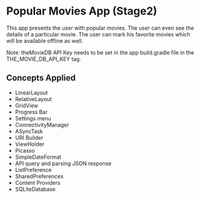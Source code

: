 # Popular Movies App (Stage2)

This app presents the user with popular movies. The user can even see the details of a particular movie.
The user can mark his favorite movies which will be available offline as well.

Note: theMovieDB API Key needs to be set in the app build.gradle file in the THE_MOVIE_DB_API_KEY tag.

## Concepts Applied

* LinearLayout
* RelativeLayout
* GridView
* Progress Bar
* Settings menu
* ConnectivityManager
* ASyncTask
* URI Builder
* ViewHolder
* Picasso
* SimpleDateFormat
* API query and parsing JSON response
* ListPreference
* SharedPreferences
* Content Providers
* SQLiteDatabase